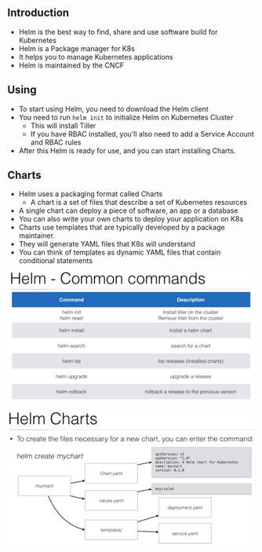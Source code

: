 ## Introduction
- Helm is the best way to find, share and use software build for Kubernetes 
- Helm is a Package manager for K8s
- It helps you to manage Kubernetes applications
- Helm is maintained by the CNCF

## Using
- To start using Helm, you need to download the Helm client
- You need to run `helm init` to initialize Helm on Kubernetes Cluster
  - This will install Tiller
  - If you have RBAC installed, you'll also need to add a Service Account and RBAC rules
- After this Helm is ready for use, and you can start installing Charts.

## Charts
- Helm uses a packaging format called Charts
  - A chart is a set of files that describe a set of Kubernetes resources
- A single chart can deploy a piece of software, an app or a database
- You can also write your own charts to deploy your application on K8s
- Charts use templates that are typically developed by a package maintainer.
- They will generate YAML files that K8s will understand
- You can think of templates as dynamic YAML files that contain conditional statements

![](helm_2.jpg)

![](helm_3.jpg)


